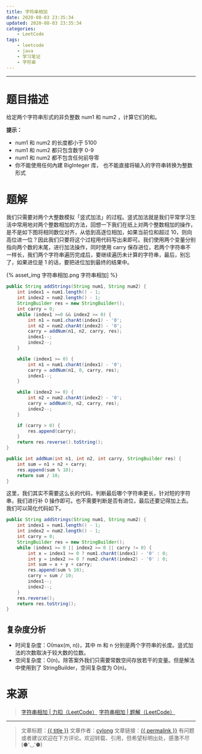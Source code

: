 ```yaml
---
title: 字符串相加
date: 2020-08-03 23:35:34
updated: 2020-08-03 23:35:34
categories:
    - LeetCode
tags:
    - leetcode
    - java
    - 学习笔记
    - 字符串
---
```

---

# 题目描述

给定两个字符串形式的非负整数 num1 和 num2 ，计算它们的和。

**提示：**
* num1 和 num2 的长度都小于 5100
* num1 和 num2 都只包含数字 0-9
* num1 和 num2 都不包含任何前导零
* 你不能使用任何內建 BigInteger 库， 也不能直接将输入的字符串转换为整数形式

<!-- more -->

# 题解

我们只需要对两个大整数模拟「竖式加法」的过程。竖式加法就是我们平常学习生活中常用地对两个整数相加的方法，回想一下我们在纸上对两个整数相加的操作，是不是如下图将相同数位对齐，从低到高逐位相加，如果当前位和超过 10，则向高位进一位？因此我们只要将这个过程用代码写出来即可。我们使用两个变量分别指向两个数的末尾，进行加法操作，同时使用 carry 保存进位，若两个字符串不一样长，我们两个字符串遍历完成后，要继续遍历未计算的字符串，最后，别忘了，如果进位是 1 的话，要把进位加到最终的结果中。

{% asset_img 字符串相加.png 字符串相加] %}

```java
public String addStrings(String num1, String num2) {
    int index1 = num1.length() - 1;
    int index2 = num2.length() - 1;
    StringBuilder res = new StringBuilder();
    int carry = 0;
    while (index1 >=0 && index2 >= 0) {
        int n1 = num1.charAt(index1) - '0';
        int n2 = num2.charAt(index2) - '0';
        carry = addNum(n1, n2, carry, res);
        index1--;
        index2--;
    }

    while (index1 >= 0) {
        int n1 = num1.charAt(index1) - '0';
        carry = addNum(n1, 0, carry, res);
        index1--;
    }

    while (index2 >= 0) {
        int n2 = num2.charAt(index2) - '0';
        carry = addNum(0, n2, carry, res);
        index2--;
    }

    if (carry > 0) {
        res.append(carry);
    }
    return res.reverse().toString();
}

public int addNum(int n1, int n2, int carry, StringBuilder res) {
    int sum = n1 + n2 + carry;
    res.append(sum % 10);
    return sum / 10;
}
```

这里，我们其实不需要这么长的代码，判断最后哪个字符串更长，针对短的字符串，我们进行补 0 操作即可。也不需要判断是否有进位，最后还要记得加上去。我们可以简化代码如下。

```java
public String addStrings(String num1, String num2) {
    int index1 = num1.length() - 1;
    int index2 = num2.length() - 1;
    int carry = 0;
    StringBuilder res = new StringBuilder();
    while (index1 >= 0 || index2 >= 0 || carry != 0) {
        int x = index1 >= 0 ? num1.charAt(index1) - '0' : 0;
        int y = index2 >= 0 ? num2.charAt(index2) - '0' : 0;
        int sum = x + y + carry;
        res.append(sum % 10);
        carry = sum / 10;
        index1--;
        index2--;
    }
    res.reverse();
    return res.toString();
}
```

## 复杂度分析

* 时间复杂度：Ο(max(m, n))，其中 m 和 n 分别是两个字符串的长度。竖式加法的次数取决于较大数的位数。
* 空间复杂度：O(n)。除答案外我们只需要常数空间存放若干的变量。但是解法中使用到了 StringBuilder，空间复杂度为 O(n)。

# 来源
> [字符串相加 | 力扣（LeetCode）][1]
> [字符串相加 | 题解（LeetCode）][2]

---

> 文章标题：<a href='{{ permalink }}' title='{{ title }}' >{{ title }}</a>
> 文章作者：[cylong](http://www.cylong.com/about/ "cylong")
> 文章链接：<a href='{{ permalink }}' title='{{ title }}' >{{ permalink }}</a>
> 有问题或者建议欢迎在下方评论。欢迎转载、引用，但希望标明出处，感激不尽(●'◡'●)

[1]: https://leetcode-cn.com/problems/add-strings/ "字符串相加 | 力扣（LeetCode）"
[2]: https://leetcode-cn.com/problems/add-strings/solution/zi-fu-chuan-xiang-jia-by-leetcode-solution/ "字符串相加 | 题解（LeetCode）"
